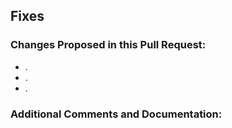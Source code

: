 ## Fixes #

### Changes Proposed in this Pull Request:
- .
- .
- .

### Additional Comments and Documentation:
